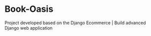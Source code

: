 # Book-Oasis
Project developed based on the  Django Ecommerce | Build advanced Django web application
